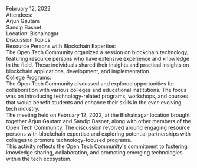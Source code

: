 February 12, 2022  
Attendees:  
Arjun Gautam  
Sandip Basnet  
Location: Bishalnagar  
Discussion Topics:  
Resource Persons with Blockchain Expertise:  
The Open Tech Community organized a session on blockchain technology,
featuring resource persons who have extensive experience and knowledge in the
field. These individuals shared their insights and practical insights on
blockchain applications, development, and implementation.  
College Programs:  
The Open Tech Community discussed and explored opportunities for collaboration
with various colleges and educational institutions. The focus was on
introducing technology-related programs, workshops, and courses that would
benefit students and enhance their skills in the ever-evolving tech industry.  
The meeting held on February 12, 2022, at the Bishalnagar location brought
together Arjun Gautam and Sandip Basnet, along with other members of the Open
Tech Community. The discussion revolved around engaging resource persons with
blockchain expertise and exploring potential partnerships with colleges to
promote technology-focused programs.  
This activity reflects the Open Tech Community's commitment to fostering
knowledge sharing, collaboration, and promoting emerging technologies within
the tech ecosystem.

